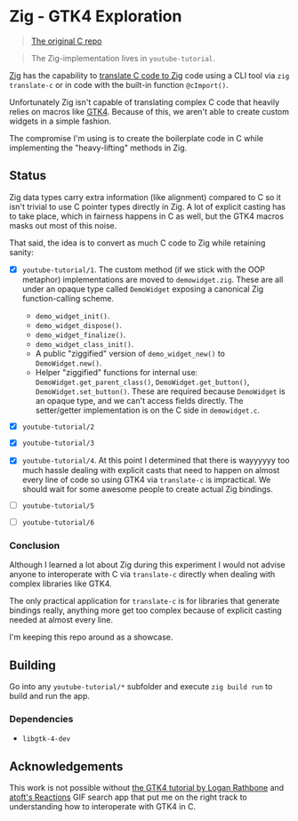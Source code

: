 # Zig - GTK4 Exploration

> [The original C repo](https://gitlab.com/LARathbone/gobject-fun)

> The Zig-implementation lives in `youtube-tutorial`.

[Zig](https://ziglang.org) has the capability to [translate C code to Zig](https://ziglang.org/documentation/master/#toc-C-Translation-CLI) code using a CLI tool via `zig translate-c` or in code with the built-in function `@cImport()`.

Unfortunately Zig isn't capable of translating complex C code that heavily relies on macros like [GTK4](https://gtk.org). Because of this, we aren't able to create custom widgets in a simple fashion.

The compromise I'm using is to create the boilerplate code in C while implementing the "heavy-lifting" methods in Zig.

## Status

Zig data types carry extra information (like alignment) compared to C so it isn't trivial to use C pointer types directly in Zig. A lot of explicit casting has to take place, which in fairness happens in C as well, but the GTK4 macros masks out most of this noise.

That said, the idea is to convert as much C code to Zig while retaining sanity:

- [x] `youtube-tutorial/1`. The custom method (if we stick with the OOP metaphor) implementations are moved to `demowidget.zig`. These are all under an opaque type called `DemoWidget` exposing a canonical Zig function-calling scheme.

  - `demo_widget_init()`.
  - `demo_widget_dispose()`.
  - `demo_widget_finalize()`.
  - `demo_widget_class_init()`.
  - A public "ziggified" version of `demo_widget_new()` to `DemoWidget.new()`.
  - Helper "ziggified" functions for internal use: `DemoWidget.get_parent_class()`, `DemoWidget.get_button()`, `DemoWidget.set_button()`. These are required because `DemoWidget` is an opaque type, and we can't access fields directly. The setter/getter implementation is on the C side in `demowidget.c`.

- [x] `youtube-tutorial/2`
- [x] `youtube-tutorial/3`
- [x] `youtube-tutorial/4`. At this point I determined that there is wayyyyyy too much hassle dealing with explicit casts that need to happen on almost every line of code so using GTK4 via `translate-c` is impractical. We should wait for some awesome people to create actual Zig bindings.
- [ ] `youtube-tutorial/5`
- [ ] `youtube-tutorial/6`

### Conclusion

Although I learned a lot about Zig during this experiment I would not advise anyone to interoperate with C via `translate-c` directly when dealing with complex libraries like GTK4.

The only practical application for `translate-c` is for libraries that generate bindings really, anything more get too complex because of explicit casting needed at almost every line.

I'm keeping this repo around as a showcase.

## Building

Go into any `youtube-tutorial/*` subfolder and execute `zig build run` to build and run the app.

### Dependencies

- `libgtk-4-dev`

## Acknowledgements

This work is not possible without [the GTK4 tutorial by Logan Rathbone](https://www.youtube.com/playlist?list=PLFnRB0VoVErpBiFZlMg_JAPKdJJobzyV3) and [atoft's Reactions](https://codeberg.org/atoft/Reactions) GIF search app that put me on the right track to understanding how to interoperate with GTK4 in C.
